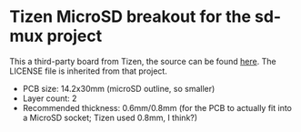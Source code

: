 # Tizen MicroSD breakout for the sd-mux project

This a third-party board from Tizen, the source can be found [here](https://git.tizen.org/cgit/tools/testlab/sd-mux/tree/doc/hardware/usd-adapter).
The LICENSE file is inherited from that project.

- PCB size: 14.2x30mm (microSD outline, so smaller)
- Layer count: 2
- Recommended thickness: 0.6mm/0.8mm (for the PCB to actually fit into a MicroSD socket; Tizen used 0.8mm, I think?)
